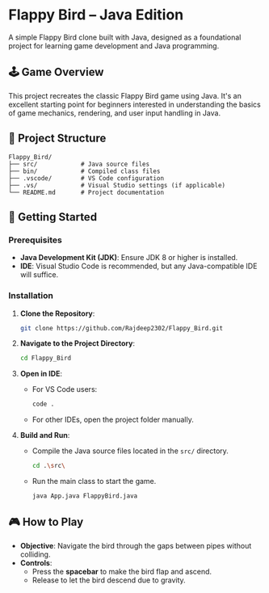 # Flappy Bird – Java Edition

A simple Flappy Bird clone built with Java, designed as a foundational project for learning game development and Java programming.

## 🕹️ Game Overview

This project recreates the classic Flappy Bird game using Java. It's an excellent starting point for beginners interested in understanding the basics of game mechanics, rendering, and user input handling in Java.

## 📁 Project Structure

```
Flappy_Bird/
├── src/            # Java source files
├── bin/            # Compiled class files
├── .vscode/        # VS Code configuration
├── .vs/            # Visual Studio settings (if applicable)
└── README.md       # Project documentation
```

## 🚀 Getting Started

### Prerequisites

- **Java Development Kit (JDK)**: Ensure JDK 8 or higher is installed.
- **IDE**: Visual Studio Code is recommended, but any Java-compatible IDE will suffice.

### Installation

1. **Clone the Repository**:
   ```bash
   git clone https://github.com/Rajdeep2302/Flappy_Bird.git
   ```
2. **Navigate to the Project Directory**:
   ```bash
   cd Flappy_Bird
   ```
3. **Open in IDE**:
   - For VS Code users:
     ```bash
     code .
     ```
   - For other IDEs, open the project folder manually.

4. **Build and Run**:
   - Compile the Java source files located in the `src/` directory.
     ```bash
     cd .\src\
     ```
   - Run the main class to start the game.
     ```bash
     java App.java FlappyBird.java
     ```

## 🎮 How to Play

- **Objective**: Navigate the bird through the gaps between pipes without colliding.
- **Controls**:
  - Press the **spacebar** to make the bird flap and ascend.
  - Release to let the bird descend due to gravity.
